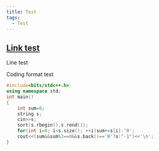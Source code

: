 ```yaml
---
title: Test
tags:
  - Test
---
```


## [Link test](http://example.com)

Line test

Coding format test

```cpp
#include<bits/stdc++.h>
using namespace std;
int main()
{
	int sum=0;
	string s;
	cin>>s;
	sort(s.rbegin(),s.rend());
	for(int i=0; i<s.size(); ++i)sum+=s[i]-'0';
	cout<<(sum&&sum%3==0&&s.back()=='0'?s:"-1")<<'\n';
}
```